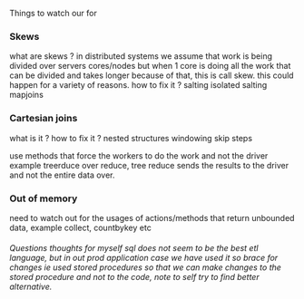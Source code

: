 Things to watch our for

<H3>Skews</H3>  
what are skews ?  
in distributed systems we assume that work is being divided over servers cores/nodes but when 1 core is doing all the work that can be divided and takes longer because of that, this is call skew. this could happen for a variety of reasons.  
how to fix it ?  
salting  
isolated salting  
mapjoins

<H3>Cartesian joins</H3>
what is it ?  
how to fix it ?
nested structures
windowing
skip steps

use methods that force the workers to do the work and not the driver
example treerduce over reduce, tree reduce sends the results to the driver and not the entire data over.

<H3>Out of memory</H3>
need to watch out for the usages of actions/methods that return unbounded data, example collect, countbykey etc


<H6>Questions thoughts for myself
 sql does not seem to be the best etl language, but in out prod application case we have used it so brace for changes ie used stored procedures so that we can make changes to the stored procedure and not to the code, note to self try to find better alternative.

